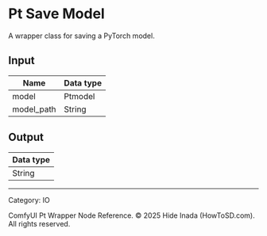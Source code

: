 # Pt Save Model
A wrapper class for saving a PyTorch model.

## Input
| Name | Data type |
|---|---|
| model | Ptmodel |
| model_path | String |

## Output
| Data type |
|---|
| String |

<HR>
Category: IO

ComfyUI Pt Wrapper Node Reference. © 2025 Hide Inada (HowToSD.com). All rights reserved.
